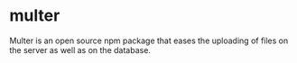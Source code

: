 # multer

Multer is an open source npm package that eases the uploading of files on the server as well as on the database.
